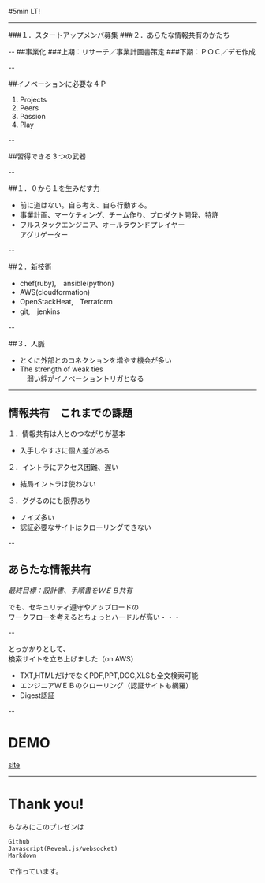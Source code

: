 #5min LT!

---

###１．スタートアップメンバ募集
###２．あらたな情報共有のかたち

--
##事業化
###上期：リサーチ／事業計画書策定
###下期：ＰＯＣ／デモ作成

--

##イノベーションに必要な４Ｐ
1. Projects
2. Peers
3. Passion
4. Play

--

##習得できる３つの武器

--

##１．０から１を生みだす力  
- 前に道はない。自ら考え、自ら行動する。
- 事業計画、マーケティング、チーム作り、プロダクト開発、特許
- フルスタックエンジニア、オールラウンドプレイヤー  
  アグリゲーター

--

##２．新技術
- chef(ruby),　ansible(python)
- AWS(cloudformation)
- OpenStackHeat,　Terraform
- git,　jenkins

--

##３．人脈
- とくに外部とのコネクションを増やす機会が多い
- The strength of weak ties  
　弱い絆がイノベーショントリガとなる

---

## 情報共有　これまでの課題
１．情報共有は人とのつながりが基本

- 入手しやすさに個人差がある

２．イントラにアクセス困難、遅い

- 結局イントラは使わない

３．ググるのにも限界あり

- ノイズ多い
- 認証必要なサイトはクローリングできない

--

## あらたな情報共有
*最終目標：設計書、手順書をＷＥＢ共有*  


でも、セキュリティ遵守やアップロードの  
ワークフローを考えるとちょっとハードルが高い・・・

--

とっかかりとして、  
検索サイトを立ち上げました（on AWS）

- TXT,HTMLだけでなくPDF,PPT,DOC,XLSも全文検索可能
- エンジニアＷＥＢのクローリング（認証サイトも網羅）
- Digest認証

--

# DEMO
[site](http://ec2-54-64-246-175.ap-northeast-1.compute.amazonaws.com/search/)

---

# Thank you!

ちなみにこのプレゼンは
```
Github
Javascript(Reveal.js/websocket)
Markdown
```
で作っています。